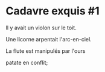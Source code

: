 # Cadavre exquis #1

Il y avait un violon sur le toit.

Une licorne arpentait l'arc-en-ciel.

La flute est manipulés par l'ours

patate en conflit;
